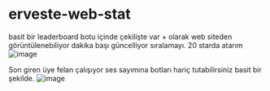 # erveste-web-stat
basit bir leaderboard botu içinde çekilişte var + olarak web siteden görüntülenebiliyor dakika başı güncelliyor sıralamayı.
20 starda atarım
![image](https://github.com/KhontWasHere/erveste-web-stat/assets/82388102/a675607c-6f88-4c18-8c55-f64d2631584a)


Son giren üye felan çalışıyor ses sayımına botları hariç tutabilirsiniz basit bir şekilde.
![image](https://github.com/KhontWasHere/erveste-web-stat/assets/82388102/78506c4d-4db7-4ba2-a567-0eaf1354c191)
